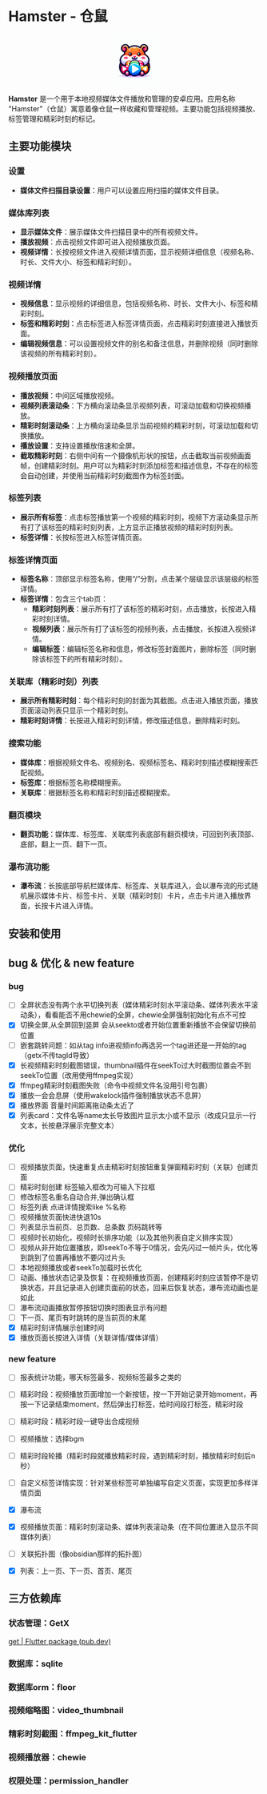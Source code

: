 # Hamster - 仓鼠

<div align=center><img src="https://github.com/AaronLiu666666/hamester/blob/master/android/app/src/main/res/mipmap-hdpi/hamester_logo.png" width="100px" height="100px"></div>

**Hamster** 是一个用于本地视频媒体文件播放和管理的安卓应用。应用名称 "Hamster"（仓鼠）寓意着像仓鼠一样收藏和管理视频。主要功能包括视频播放、标签管理和精彩时刻的标记。

## 主要功能模块

### 设置

- **媒体文件扫描目录设置**：用户可以设置应用扫描的媒体文件目录。

### 媒体库列表

- **显示媒体文件**：展示媒体文件扫描目录中的所有视频文件。
- **播放视频**：点击视频文件即可进入视频播放页面。
- **视频详情**：长按视频文件进入视频详情页面，显示视频详细信息（视频名称、时长、文件大小、标签和精彩时刻）。

### 视频详情

- **视频信息**：显示视频的详细信息，包括视频名称、时长、文件大小、标签和精彩时刻。
- **标签和精彩时刻**：点击标签进入标签详情页面，点击精彩时刻直接进入播放页面。
- **编辑视频信息**：可以设置视频文件的别名和备注信息，并删除视频（同时删除该视频的所有精彩时刻）。

### 视频播放页面

- **播放视频**：中间区域播放视频。
- **视频列表滚动条**：下方横向滚动条显示视频列表，可滚动加载和切换视频播放。
- **精彩时刻滚动条**：上方横向滚动条显示当前视频的精彩时刻，可滚动加载和切换播放。
- **播放设置**：支持设置播放倍速和全屏。
- **截取精彩时刻**：右侧中间有一个摄像机形状的按钮，点击截取当前视频画面帧，创建精彩时刻。用户可以为精彩时刻添加标签和描述信息，不存在的标签会自动创建，并使用当前精彩时刻截图作为标签封面。

### 标签列表

- **展示所有标签**：点击标签播放第一个视频的精彩时刻，视频下方滚动条显示所有打了该标签的精彩时刻列表，上方显示正播放视频的精彩时刻列表。
- **标签详情**：长按标签进入标签详情页面。

### 标签详情页面

- **标签名称**：顶部显示标签名称，使用“/”分割，点击某个层级显示该层级的标签详情。
- **标签详情**：包含三个tab页：
    - **精彩时刻列表**：展示所有打了该标签的精彩时刻，点击播放，长按进入精彩时刻详情。
    - **视频列表**：展示所有打了该标签的视频列表，点击播放，长按进入视频详情。
    - **编辑标签**：编辑标签名称和信息，修改标签封面图片，删除标签（同时删除该标签下的所有精彩时刻）。

### 关联库（精彩时刻）列表

- **展示所有精彩时刻**：每个精彩时刻的封面为其截图。点击进入播放页面，播放页面滚动列表只显示一个精彩时刻。
- **精彩时刻详情**：长按进入精彩时刻详情，修改描述信息，删除精彩时刻。

### 搜索功能

- **媒体库**：根据视频文件名、视频别名、视频标签名、精彩时刻描述模糊搜索匹配视频。
- **标签库**：根据标签名称模糊搜索。
- **关联库**：根据标签名称和精彩时刻描述模糊搜索。

### 翻页模块

- **翻页功能**：媒体库、标签库、关联库列表底部有翻页模块，可回到列表顶部、底部，翻上一页、翻下一页。

### 瀑布流功能
- **瀑布流**：长按底部导航栏媒体库、标签库、关联库进入，会以瀑布流的形式随机展示媒体卡片、标签卡片、关联（精彩时刻）卡片，点击卡片进入播放界面，长按卡片进入详情。

## 安装和使用


## bug & 优化 & new feature

### bug

- [ ] 全屏状态没有两个水平切换列表（媒体精彩时刻水平滚动条、媒体列表水平滚动条），看看能否不用chewie的全屏，chewie全屏强制初始化有点不可控
- [x] 切换全屏,从全屏回到竖屏 会从seekto或者开始位置重新播放不会保留切换前位置
- [ ] 嵌套跳转问题：如从tag info进视频info再选另一个tag进还是一开始的tag（getx不传tagId导致）
- [x] 长视频精彩时刻截图错误，thumbnail插件在seekTo过大时截图位置会不到seekTo位置（改用使用ffmpeg实现）
- [x] ffmpeg精彩时刻截图失败（命令中视频文件名没用引号包裹）
- [x] 播放一会会息屏（使用wakelock插件强制播放状态不息屏）
- [x] 播放界面 音量时间距离拖动条太近了
- [x] 列表card：文件名等name太长导致图片显示太小或不显示（改成只显示一行文本，长按悬浮展示完整文本）

### 优化

- [ ] 视频播放页面，快速重复点击精彩时刻按钮重复弹窗精彩时刻（关联）创建页面
- [ ] 精彩时刻创建 标签输入框改为可输入下拉框
- [ ] 修改标签名重名自动合并,弹出确认框
- [ ] 标签列表 点进详情搜索like %名称
- [ ] 视频播放页面快进快退10s
- [ ] 列表显示当前页、总页数、总条数 页码跳转等
- [ ] 视频时长初始化，视频时长排序功能（以及其他列表自定义排序实现）
- [ ] 视频从非开始位置播放，即seekTo不等于0情况，会先闪过一帧片头，优化等到跳到了位置再播放不要闪过片头
- [ ] 本地视频播放或者seekTo加载时长优化
- [ ] 动画、播放状态记录及恢复：在视频播放页面，创建精彩时刻应该暂停不是切换状态，并且记录进入创建页面前的状态，回来后恢复状态，瀑布流动画也是如此
- [ ] 瀑布流动画播放暂停按钮切换时图表显示有问题
- [ ] 下一页、尾页有时跳转的是当前页的末尾
- [x] 精彩时刻详情展示创建时间
- [x] 播放页面长按进入详情（关联详情/媒体详情）

### new feature 

- [ ] 报表统计功能，哪天标签最多、视频标签最多之类的
- [ ] 精彩时段：视频播放页面增加一个新按钮，按一下开始记录开始moment，再按一下记录结束moment，然后弹出打标签，给时间段打标签，精彩时段
- [ ] 精彩时段：精彩时段一键导出合成视频
- [ ] 视频播放：选择bgm
- [ ] 精彩时段轮播（精彩时段就播放精彩时段，遇到精彩时刻，播放精彩时刻后n秒）
- [ ] 自定义标签详情实现：针对某些标签可单独编写自定义页面，实现更加多样详情页面
- [x] 瀑布流
- [x] 视频播放页面：精彩时刻滚动条、媒体列表滚动条（在不同位置进入显示不同媒体列表）
- [ ] 关联拓扑图（像obsidian那样的拓扑图）
- [x] 列表：上一页、下一页、首页、尾页



## 三方依赖库

### 状态管理：GetX
[get | Flutter package (pub.dev)](https://pub.dev/packages/get)

### 数据库：sqlite

### 数据库orm：floor

### 视频缩略图：video_thumbnail

### 精彩时刻截图：ffmpeg_kit_flutter

### 视频播放器：chewie

### 权限处理：permission_handler
